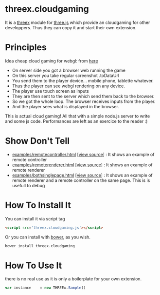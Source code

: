 threex.cloudgaming
===================

It is a 
[threex](http://jeromeetienne.github.io/threex/) module 
for 
[three.js](http://threejs.org)
which provide an cloudgaming for other developpers.
Thus they can copy it and start their own extension.

Principles
==========
Idea cheap cloud gaming for webgl: from [here](https://plus.google.com/u/0/+JeromeEtienne/posts/9EvYkc7YBgm)

* On server side you got a browser web running the game
* On this server you take regular screenshot .toDataUrl
* You send them to the player device... mobile phone, tablette whatever.
* Thus the player can see webgl rendering on any device.
* The player use touch screen as inputs
* They are then sent to the server which send them back to the browser.
* So we got the whole loop. The browser receives inputs from the player.
* And the player sees what is displayed in the browser.

This is actual cloud gaming! All that with a simple node.js server to write and some js code.
Performances are left as an exercice to the reader :)

Show Don't Tell
===============
* [examples/remotecontroller.html](http://jeromeetienne.github.io/threex.cloudgaming/examples/remotecontroller.html)
\[[view source](https://github.com/jeromeetienne/threex.cloudgaming/blob/master/examples/remotecontroller.html)\] :
It shows an example of remote controller
* [examples/remoterenderer.html](http://jeromeetienne.github.io/threex.cloudgaming/examples/remoterenderer.html)
\[[view source](https://github.com/jeromeetienne/threex.cloudgaming/blob/master/examples/remoterenderer.html)\] :
It shows an example of remote renderer
* [examples/bothsinglepage.html](http://jeromeetienne.github.io/threex.cloudgaming/examples/bothsinglepage.html)
\[[view source](https://github.com/jeromeetienne/threex.cloudgaming/blob/master/examples/bothsinglepage.html)\] :
It shows an example of remote renderer and a remote controller on the same page.
This is is usefull to debug


How To Install It
=================

You can install it via script tag

```html
<script src='threex.cloudgaming.js'></script>
```

Or you can install with [bower](http://bower.io/), as you wish.

```bash
bower install threex.cloudgaming
```

How To Use It
=============

there is no real use as it is only a boilerplate for your own extension.

```javascript
var instance	= new THREEx.Sample()
```
